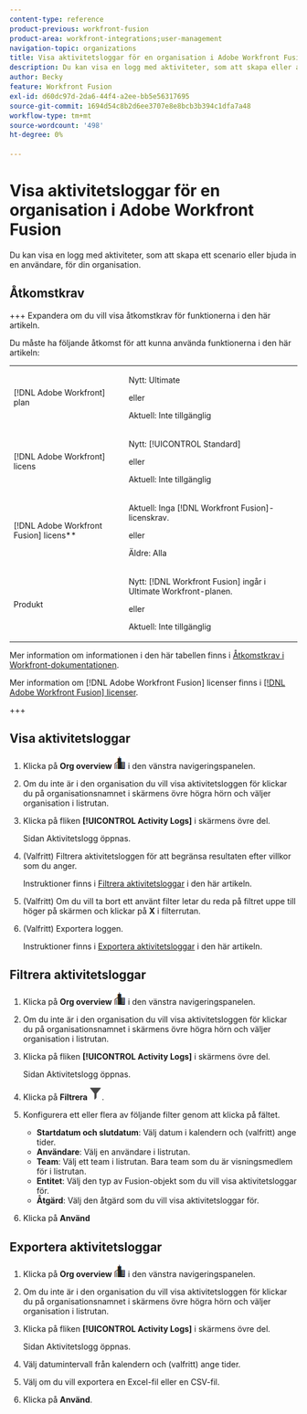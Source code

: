 ```yaml
---
content-type: reference
product-previous: workfront-fusion
product-area: workfront-integrations;user-management
navigation-topic: organizations
title: Visa aktivitetsloggar för en organisation i Adobe Workfront Fusion
description: Du kan visa en logg med aktiviteter, som att skapa eller aktivera scenarier för din organisation.
author: Becky
feature: Workfront Fusion
exl-id: d60dc97d-2da6-44f4-a2ee-bb5e56317695
source-git-commit: 1694d54c8b2d6ee3707e8e8bcb3b394c1dfa7a48
workflow-type: tm+mt
source-wordcount: '498'
ht-degree: 0%

---
```


# Visa aktivitetsloggar för en organisation i Adobe Workfront Fusion

<!--Move to new repo-->

Du kan visa en logg med aktiviteter, som att skapa ett scenario eller bjuda in en användare, för din organisation.

## Åtkomstkrav

+++ Expandera om du vill visa åtkomstkrav för funktionerna i den här artikeln.

Du måste ha följande åtkomst för att kunna använda funktionerna i den här artikeln:

<table style="table-layout:auto">
 <col> 
 <col> 
 <tbody> 
  <tr> 
   <td role="rowheader">[!DNL Adobe Workfront] plan</td>
   <td> <p>Nytt: Ultimate</p> <p>eller</p> <p>Aktuell: Inte tillgänglig</p></td> 
  </tr> 
  <tr data-mc-conditions=""> 
   <td role="rowheader">[!DNL Adobe Workfront] licens</td> 
   <td> <p>Nytt: [!UICONTROL Standard]</p><p>eller</p><p>Aktuell: Inte tillgänglig</p> </td> 
  </tr> 
  <tr> 
   <td role="rowheader">[!DNL Adobe Workfront Fusion] licens**</td> 
   <td>
   <p>Aktuell: Inga [!DNL Workfront Fusion]-licenskrav.</p>
   <p>eller</p>
   <p>Äldre: Alla </p>
   </td> 
  </tr> 
  <tr> 
   <td role="rowheader">Produkt</td> 
   <td>
   <p>Nytt: [!DNL Workfront Fusion] ingår i Ultimate Workfront-planen.</p> <p>eller</p>
   <p>Aktuell: Inte tillgänglig</p>
   </td> 
  </tr>
 </tbody> 
</table>

Mer information om informationen i den här tabellen finns i [Åtkomstkrav i Workfront-dokumentationen](/help/quicksilver/administration-and-setup/add-users/access-levels-and-object-permissions/access-level-requirements-in-documentation.md).

Mer information om [!DNL Adobe Workfront Fusion] licenser finns i [[!DNL Adobe Workfront Fusion] licenser](../../workfront-fusion/get-started/license-automation-vs-integration.md).

+++



## Visa aktivitetsloggar

1. Klicka på **Org overview** ![Org overview icon](assets/org-overview-icon.png) i den vänstra navigeringspanelen.
1. Om du inte är i den organisation du vill visa aktivitetsloggen för klickar du på organisationsnamnet i skärmens övre högra hörn och väljer organisation i listrutan.
1. Klicka på fliken **[!UICONTROL Activity Logs]** i skärmens övre del.

   Sidan Aktivitetslogg öppnas.
1. (Valfritt) Filtrera aktivitetsloggen för att begränsa resultaten efter villkor som du anger.

   Instruktioner finns i [Filtrera aktivitetsloggar](#filter-the-activity-logs) i den här artikeln.
1. (Valfritt) Om du vill ta bort ett använt filter letar du reda på filtret uppe till höger på skärmen och klickar på **X** i filterrutan.
1. (Valfritt) Exportera loggen.

   Instruktioner finns i [Exportera aktivitetsloggar](#export-the-activity-logs) i den här artikeln.


## Filtrera aktivitetsloggar

1. Klicka på **Org overview** ![Org overview icon](assets/org-overview-icon.png) i den vänstra navigeringspanelen.
1. Om du inte är i den organisation du vill visa aktivitetsloggen för klickar du på organisationsnamnet i skärmens övre högra hörn och väljer organisation i listrutan.
1. Klicka på fliken **[!UICONTROL Activity Logs]** i skärmens övre del.

   Sidan Aktivitetslogg öppnas.
1. Klicka på **Filtrera** ![Filterikon](assets/filter-activity-log.png).
1. Konfigurera ett eller flera av följande filter genom att klicka på fältet.

   * **Startdatum och slutdatum**: Välj datum i kalendern och (valfritt) ange tider.
   * **Användare**: Välj en användare i listrutan.
   * **Team**: Välj ett team i listrutan. Bara team som du är visningsmedlem för i listrutan.
   * **Entitet**: Välj den typ av Fusion-objekt som du vill visa aktivitetsloggar för.
   * **Åtgärd**: Välj den åtgärd som du vill visa aktivitetsloggar för.

1. Klicka på **Använd**

## Exportera aktivitetsloggar

1. Klicka på **Org overview** ![Org overview icon](assets/org-overview-icon.png) i den vänstra navigeringspanelen.
1. Om du inte är i den organisation du vill visa aktivitetsloggen för klickar du på organisationsnamnet i skärmens övre högra hörn och väljer organisation i listrutan.
1. Klicka på fliken **[!UICONTROL Activity Logs]** i skärmens övre del.

   Sidan Aktivitetslogg öppnas.
1. Välj datumintervall från kalendern och (valfritt) ange tider.
1. Välj om du vill exportera en Excel-fil eller en CSV-fil.
1. Klicka på **Använd**.

